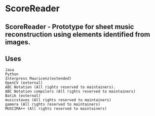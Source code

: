 # ScoreReader

ScoreReader - Prototype for sheet music reconstruction using elements identified from images.
---
Uses
---
    Java
    Python
    Interpress Mauricenz(extended)
    OpenCV (external)
    ABC Notation (All rights reserved to maintainers).
    ABC Notation compilers (All rights reserved to maintainers)
    Batik (external)
    musicstaves (All rights reserved to maintainers)
    gamera (All rights reserved to maintainers)
    MUSCIMA++ (All rights reserved to maintainers)
    
